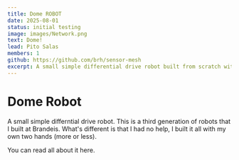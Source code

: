 ```yaml
---
title: Dome ROBOT
date: 2025-08-01
status: initial testing
image: images/Network.png
text: Dome!
lead: Pito Salas
members: 1
github: https://github.com/brh/sensor-mesh
excerpt: A small simple differential drive robot built from scratch with no external help.
---
```

# Dome Robot

A small simple differntial drive robot. This is a third generation of robots that I built at Brandeis. What's different is that I had no help, I built it all with my own two hands (more or less).

You can read all about it here.
